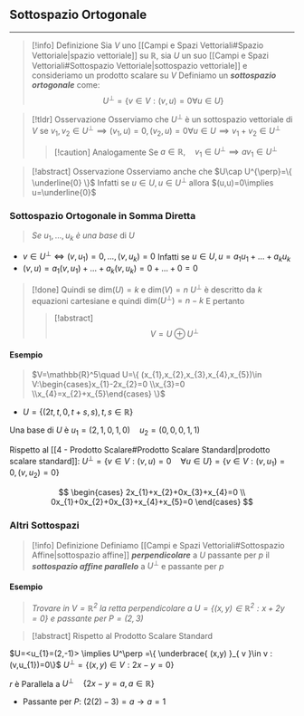 ## Sottospazio Ortogonale
---
>[!info] Definizione
>Sia $V$ uno [[Campi e Spazi Vettoriali#Spazio Vettoriale|spazio vettoriale]] su $\mathbb{R}$, sia $U$ un suo [[Campi e Spazi Vettoriali#Sottospazio Vettoriale|sottospazio vettoriale]] e consideriamo un prodotto scalare su $V$
>Definiamo un ***sottospazio ortogonale*** come:
>$$U^{\perp} =\{ v\in V:(v,u)=0 \forall u\in U \}$$

>[!tldr] Osservazione
>Osserviamo che $U^{\perp}$ è un sottospazio vettoriale di $V$ se $v_{1},v_{2}\in U^{\perp}\implies (v_{1},u)=0,(v_{2},u)=0 \forall u\in U\implies v_{1}+v_{2}\in U^{\perp}$
>>[!caution] Analogamente
>>Se $a\in\mathbb{R}, \quad v_{1}\in U^{\perp}\implies av_{1}\in U^{\perp}$

>[!abstract] Osservazione
>Osserviamo anche che $U\cap U^{\perp}=\{ \underline{0} \}$
>Infatti se $u\in U, u\in U^{\perp}$ allora $(u,u)=0\implies u=\underline{0}$

### Sottospazio Ortogonale in Somma Diretta
>*Se* $u_{1},\dots,u_{k}$ *è una base* di $U$

- $v\in U^{\perp} \iff (v,u_{1})=0,\dots,(v,u_{k})=0$
Infatti se $u\in U, u=a_{1}u_{1}+\dots+a_{k}u_{k}$
- $(v,u)=a_{1}(v,u_{1})+\dots+a_{k}(v,u_{k})=0+\dots+0 =0$

>[!done] Quindi se $\text{ dim}(U)=k$ e $\text{dim}(V)=n$
>$U^{\perp}$ è descritto da $k$ equazioni cartesiane e quindi $\text{dim}(U^\perp)=n-k$
>E pertanto
>>[!abstract] ‎ 
>>$$V=U\oplus U^\perp$$

#### Esempio
>$V=\mathbb{R}^5\quad U=\{ (x_{1},x_{2},x_{3},x_{4},x_{5})\in V:\begin{cases}x_{1}-2x_{2}=0 \\x_{3}=0 \\x_{4}=x_{2}+x_{5}\end{cases} \}$

- $U=\{ (2t,t,0,t+s,s),t,s\in\mathbb{R} \}$

Una base di $U$ è $u_{1}=(2,1,0,1,0) \quad u_{2}=(0,0,0,1,1)$

Rispetto al [[4 - Prodotto Scalare#Prodotto Scalare Standard|prodotto scalare standard]]:
$U^\perp=\{ v\in V:(v,u)=0 \quad\forall u\in U \}=\{ v\in V:(v,u_{1})=0,(v,u_{2})=0 \}$

$$
\begin{cases}
2x_{1}+x_{2}+0x_{3}+x_{4}=0 \\
0x_{1}+0x_{2}+0x_{3}+x_{4}+x_{5}=0
\end{cases}
$$

### Altri Sottospazi
>[!info] Definizione
>Definiamo [[Campi e Spazi Vettoriali#Sottospazio Affine|sottospazio affine]] ***perpendicolare*** a $U$ passante per $p$ il ***sottospazio affine parallelo*** a $U^\perp$ e passante per $p$


#### Esempio
>*Trovare in $V=\mathbb{R}^2$ la retta perpendicolare a $U=\{ (x,y)\in\mathbb{R}^2:x+2y=0 \}$ e passante per $P=(2,3)$* 


>[!abstract] Rispetto al Prodotto Scalare Standard

$U=<u_{1}=(2,-1)> \implies U^\perp =\{ \underbrace{ (x,y) }_{ v }\in v :(v,u_{1})=0\}$
$U^\perp = \{ (x,y)\in V:2x-y=0 \}$

$r$ è Parallela a $U^\perp \quad\{ 2x-y=a, a\in\mathbb{R} \}$
- Passante per $P$: $(2(2)-3)=a \to a=1$